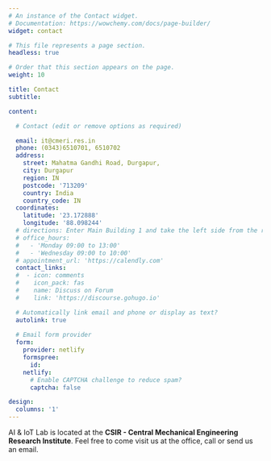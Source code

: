 ```yaml
---
# An instance of the Contact widget.
# Documentation: https://wowchemy.com/docs/page-builder/
widget: contact

# This file represents a page section.
headless: true

# Order that this section appears on the page.
weight: 10

title: Contact
subtitle:

content:

  # Contact (edit or remove options as required)

  email: it@cmeri.res.in
  phone: (0343)6510701, 6510702
  address:
    street: Mahatma Gandhi Road, Durgapur,
    city: Durgapur
    region: IN
    postcode: '713209'
    country: India
    country_code: IN
  coordinates:
    latitude: '23.172888'
    longitude: '88.098244'
  # directions: Enter Main Building 1 and take the left side from the reception
  # office_hours:
  #   - 'Monday 09:00 to 13:00'
  #   - 'Wednesday 09:00 to 10:00'
  # appointment_url: 'https://calendly.com'
  contact_links:
  #  - icon: comments
  #    icon_pack: fas
  #    name: Discuss on Forum
  #    link: 'https://discourse.gohugo.io'

  # Automatically link email and phone or display as text?
  autolink: true
  
  # Email form provider
  form:
    provider: netlify
    formspree:
      id:
    netlify:
      # Enable CAPTCHA challenge to reduce spam?
      captcha: false

design:
  columns: '1'
---
```


AI & IoT Lab is located at the **CSIR - Central Mechanical Engineering Research Institute**.
Feel free to come visit us at the office, call or send us an email.

